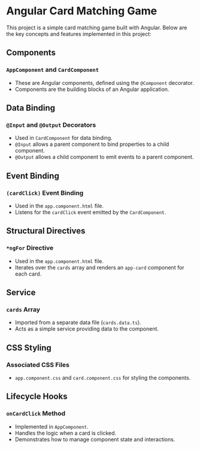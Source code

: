 # Angular Card Matching Game

This project is a simple card matching game built with Angular. Below are the key concepts and features implemented in this project:

## Components

### `AppComponent` and `CardComponent`
- These are Angular components, defined using the `@Component` decorator.
- Components are the building blocks of an Angular application.

## Data Binding

### `@Input` and `@Output` Decorators
- Used in `CardComponent` for data binding.
- `@Input` allows a parent component to bind properties to a child component.
- `@Output` allows a child component to emit events to a parent component.

## Event Binding

### `(cardClick)` Event Binding
- Used in the `app.component.html` file.
- Listens for the `cardClick` event emitted by the `CardComponent`.

## Structural Directives

### `*ngFor` Directive
- Used in the `app.component.html` file.
- Iterates over the `cards` array and renders an `app-card` component for each card.

## Service

### `cards` Array
- Imported from a separate data file (`cards.data.ts`).
- Acts as a simple service providing data to the component.

## CSS Styling

### Associated CSS Files
- `app.component.css` and `card.component.css` for styling the components.

## Lifecycle Hooks

### `onCardClick` Method
- Implemented in `AppComponent`.
- Handles the logic when a card is clicked.
- Demonstrates how to manage component state and interactions.
